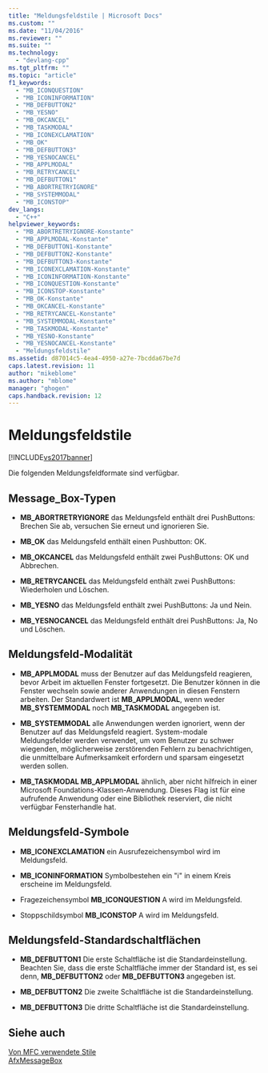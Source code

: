 ```yaml
---
title: "Meldungsfeldstile | Microsoft Docs"
ms.custom: ""
ms.date: "11/04/2016"
ms.reviewer: ""
ms.suite: ""
ms.technology: 
  - "devlang-cpp"
ms.tgt_pltfrm: ""
ms.topic: "article"
f1_keywords: 
  - "MB_ICONQUESTION"
  - "MB_ICONINFORMATION"
  - "MB_DEFBUTTON2"
  - "MB_YESNO"
  - "MB_OKCANCEL"
  - "MB_TASKMODAL"
  - "MB_ICONEXCLAMATION"
  - "MB_OK"
  - "MB_DEFBUTTON3"
  - "MB_YESNOCANCEL"
  - "MB_APPLMODAL"
  - "MB_RETRYCANCEL"
  - "MB_DEFBUTTON1"
  - "MB_ABORTRETRYIGNORE"
  - "MB_SYSTEMMODAL"
  - "MB_ICONSTOP"
dev_langs: 
  - "C++"
helpviewer_keywords: 
  - "MB_ABORTRETRYIGNORE-Konstante"
  - "MB_APPLMODAL-Konstante"
  - "MB_DEFBUTTON1-Konstante"
  - "MB_DEFBUTTON2-Konstante"
  - "MB_DEFBUTTON3-Konstante"
  - "MB_ICONEXCLAMATION-Konstante"
  - "MB_ICONINFORMATION-Konstante"
  - "MB_ICONQUESTION-Konstante"
  - "MB_ICONSTOP-Konstante"
  - "MB_OK-Konstante"
  - "MB_OKCANCEL-Konstante"
  - "MB_RETRYCANCEL-Konstante"
  - "MB_SYSTEMMODAL-Konstante"
  - "MB_TASKMODAL-Konstante"
  - "MB_YESNO-Konstante"
  - "MB_YESNOCANCEL-Konstante"
  - "Meldungsfeldstile"
ms.assetid: d87014c5-4ea4-4950-a27e-7bcdda67be7d
caps.latest.revision: 11
author: "mikeblome"
ms.author: "mblome"
manager: "ghogen"
caps.handback.revision: 12
---
```

# Meldungsfeldstile
[!INCLUDE[vs2017banner](../../assembler/inline/includes/vs2017banner.md)]

Die folgenden Meldungsfeldformate sind verfügbar.  
  
## Message\_Box\-Typen  
  
-   **MB\_ABORTRETRYIGNORE** das Meldungsfeld enthält drei PushButtons: Brechen Sie ab, versuchen Sie erneut und ignorieren Sie.  
  
-   **MB\_OK** das Meldungsfeld enthält einen Pushbutton: OK.  
  
-   **MB\_OKCANCEL** das Meldungsfeld enthält zwei PushButtons: OK und Abbrechen.  
  
-   **MB\_RETRYCANCEL** das Meldungsfeld enthält zwei PushButtons: Wiederholen und Löschen.  
  
-   **MB\_YESNO** das Meldungsfeld enthält zwei PushButtons: Ja und Nein.  
  
-   **MB\_YESNOCANCEL** das Meldungsfeld enthält drei PushButtons: Ja, No und Löschen.  
  
## Meldungsfeld\-Modalität  
  
-   **MB\_APPLMODAL** muss der Benutzer auf das Meldungsfeld reagieren, bevor Arbeit im aktuellen Fenster fortgesetzt.  Die Benutzer können in die Fenster wechseln sowie anderer Anwendungen in diesen Fenstern arbeiten.  Der Standardwert ist **MB\_APPLMODAL**, wenn weder **MB\_SYSTEMMODAL** noch **MB\_TASKMODAL** angegeben ist.  
  
-   **MB\_SYSTEMMODAL** alle Anwendungen werden ignoriert, wenn der Benutzer auf das Meldungsfeld reagiert.  System\-modale Meldungsfelder werden verwendet, um vom Benutzer zu schwer wiegenden, möglicherweise zerstörenden Fehlern zu benachrichtigen, die unmittelbare Aufmerksamkeit erfordern und sparsam eingesetzt werden sollen.  
  
-   **MB\_TASKMODAL MB\_APPLMODAL** ähnlich, aber nicht hilfreich in einer Microsoft Foundations\-Klassen\-Anwendung.  Dieses Flag ist für eine aufrufende Anwendung oder eine Bibliothek reserviert, die nicht verfügbar Fensterhandle hat.  
  
## Meldungsfeld\-Symbole  
  
-   **MB\_ICONEXCLAMATION** ein Ausrufezeichensymbol wird im Meldungsfeld.  
  
-   **MB\_ICONINFORMATION** Symbolbestehen ein "i" in einem Kreis erscheine im Meldungsfeld.  
  
-   Fragezeichensymbol **MB\_ICONQUESTION** A wird im Meldungsfeld.  
  
-   Stoppschildsymbol **MB\_ICONSTOP** A wird im Meldungsfeld.  
  
## Meldungsfeld\-Standardschaltflächen  
  
-   **MB\_DEFBUTTON1** Die erste Schaltfläche ist die Standardeinstellung.  Beachten Sie, dass die erste Schaltfläche immer der Standard ist, es sei denn, **MB\_DEFBUTTON2** oder **MB\_DEFBUTTON3** angegeben ist.  
  
-   **MB\_DEFBUTTON2** Die zweite Schaltfläche ist die Standardeinstellung.  
  
-   **MB\_DEFBUTTON3** Die dritte Schaltfläche ist die Standardeinstellung.  
  
## Siehe auch  
 [Von MFC verwendete Stile](../../mfc/reference/styles-used-by-mfc.md)   
 [AfxMessageBox](../Topic/AfxMessageBox.md)
